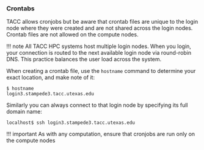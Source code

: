 ### Crontabs

TACC allows cronjobs but be aware that crontab files are unique to the login node where they were created and are not shared across the login nodes.  Crontab files are not allowed on the compute nodes.  

!!! note
	All TACC HPC systems host multiple login nodes.  When you login, your connection is routed to the next available login node via round-robin DNS.   This practice balances the user load across the system.  

When creating a crontab file, use the `hostname` command to determine your exact location, and make note of it:

```cmd-line
$ hostname
login3.stampede3.tacc.utexas.edu
```
Similarly you can always connect to that login node by specifying its full domain name:

```cmd-line
localhost$ ssh login3.stampede3.tacc.utexas.edu
```

!!! important
	As with any computation, ensure that cronjobs are run only on the compute nodes


